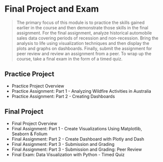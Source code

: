 # Final Project and Exam
> The primary focus of this module is to practice the skills gained earlier in the course and then demonstrate those skills in the final assignment. For the final assignment, analyze historical automobile sales data covering periods of recession and non-recession. Bring the analysis to life using visualization techniques and then display the plots and graphs on dashboards. Finally, submit the assignment for peer review and review an assignment from a peer. To wrap up the course, take a final exam in the form of a timed quiz.
## Practice Project
- Practice Project Overview
- Practice Assignment: Part 1 - Analyzing Wildfire Activities in Australia
- Practice Assignment: Part 2 - Creating Dashboards
## Final Project
- Final Project Overview
- Final Assignment: Part 1 - Create Visualizations Using Matplotlib, Seaborn & Folium
- Final Assignment: Part 2 - Create Dashboard with Plotly and Dash
- Final Assignment: Part 3 - Submission and Grading
- Final Assignment: Part 3 - Submission and Grading: Peer Review
- Final Exam: Data Visualization with Python - Timed Quiz
